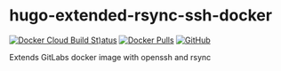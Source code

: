 # hugo-extended-rsync-ssh-docker

[![Docker Cloud Build St)atus](https://img.shields.io/docker/cloud/build/poehlerf/hugo-extended-rsync-ssh)](https://hub.docker.com/r/poehlerf/hugo-extended-rsync-ssh/builds)
[![Docker Pulls](https://img.shields.io/docker/pulls/poehlerf/hugo-extended-rsync-ssh)](https://hub.docker.com/r/poehlerf/hugo-extended-rsync-ssh)
[![GitHub](https://img.shields.io/github/license/poehlerflorian/hugo-extended-rsync-ssh-docker)](https://github.com/poehlerflorian/hugo-extended-rsync-ssh-docker/blob/master/LICENSE)

Extends GitLabs docker image with openssh and rsync
